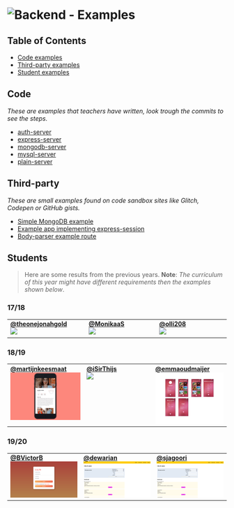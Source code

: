 # ![Backend - Examples][banner-examples]

## Table of Contents

- [Code examples](#code)
- [Third-party examples](#third-party)
- [Student examples](#students)

## Code

_These are examples that teachers have written, look trough the commits to see the steps._

- [auth-server](/examples/auth-server)
- [express-server](/examples/express-server)
- [mongodb-server](/examples/mongodb-server)
- [mysql-server](/examples/mysql-server)
- [plain-server](/examples/plain-server)

## Third-party

_These are small examples found on code sandbox sites like Glitch, Codepen or GitHub gists._

- [Simple MongoDB example](https://glitch.com/~mongodb)
- [Example app implementing express-session](https://glitch.com/~express-session)
- [Body-parser example route](https://glitch.com/~body-parser)

## Students

> Here are some results from the previous years. **Note**: _The curriculum of this year might have different requirements then the examples shown below_.

### 17/18

<table>
  <tr valign="top">
    <td width="25%"><a href="https://github.com/theonejonahgold"><strong>@theonejonahgold</strong></a><br><a href="https://github.com/theonejonahgold/be-assessment-2"><img src="https://raw.githubusercontent.com/theonejonahgold/be-assessment-2/master/screenshot.png"></a></td>
    <td width="25%"><a href="https://github.com/MonikaaS"><strong>@MonikaaS</strong></a><br><a href="https://github.com/MonikaaS/be-assessment-2"><img src="https://raw.githubusercontent.com/MonikaaS/be-assessment-2/master/screenshot.png"></a></td>
    <td width="25%"><a href="https://github.com/olli208"><strong>@olli208</strong></a><br><a href="https://github.com/olli208/weather-app"><img src="https://raw.githubusercontent.com/olli208/weather-app/master/readme/screenshot.png"></a></td>
  </tr>
</table>

### 18/19

<table>
  <tr valign="top">
    <td width="25%"><a href="https://github.com/MartijnKeesmaat"><strong>@martijnkeesmaat</strong></a><br><a href="https://github.com/MartijnKeesmaat/dating-app"><img src="https://raw.githubusercontent.com/MartijnKeesmaat/dating-app/master/hosted-images/app/proto.gif"></a></td>
    <td width="25%"><a href="https://github.com/iSirThijs"><strong>@iSirThijs</strong></a><br><a href="https://github.com/iSirThijs/Player2"><img src="https://raw.githubusercontent.com/wiki/iSirThijs/Player2/images/fp2home.png"></a></td>
    <td width="25%"><a href="https://github.com/emmaoudmaijer"><strong>@emmaoudmaijer</strong></a><br><a href="https://github.com/emmaoudmaijer/datingsite"><img src="https://raw.githubusercontent.com/emmaoudmaijer/datingsite/master/images/Schermen.png"></a></td>
  </tr>
</table>

### 19/20

<table>
  <tr valign="top">
    <td width="25%"><a href="https://github.com/BVictorB"><strong>@BVictorB</strong></a><br><a href="https://github.com/BVictorB/cmd-dating-app"><img src="/assets/images/victor.png"></a></td>
    <td width="25%"><a href="https://github.com/dewarian/"><strong>@dewarian</strong></a><br><a href="https://github.com/dewarian/bt-dating-app"><img src="/assets/images/dewarian.png"></a></td>
    <td width="25%"><a href="https://github.com/sjagoori"><strong>@sjagoori</strong></a><br><a href="https://github.com/sjagoori/project-tech"><img src="/assets/images/dewarian.png"></a></td>
  </tr>
</table>

[banner-examples]: https://cmda-bt.github.io/be-course-18-19/assets/banner-examples.svg
